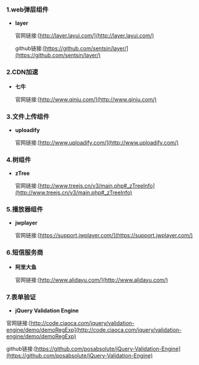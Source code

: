 ### 1.web弹层组件
- **layer**

    官网链接:[http://layer.layui.com/](http://layer.layui.com/)

    github链接:[https://github.com/sentsin/layer/](https://github.com/sentsin/layer/)

### 2.CDN加速
- **七牛**

    官网链接:[http://www.qiniu.com/](http://www.qiniu.com/)

### 3.文件上传组件
- **uploadify**

    官网链接:[http://www.uploadify.com/](http://www.uploadify.com/)

### 4.树组件
- **zTree**

    官网链接:[http://www.treejs.cn/v3/main.php#_zTreeInfo](http://www.treejs.cn/v3/main.php#_zTreeInfo)

### 5.播放器组件
- **jwplayer**

    官网链接:[https://support.jwplayer.com/](https://support.jwplayer.com/)

### 6.短信服务商
- **阿里大鱼**

    官网链接:[http://www.alidayu.com/](http://www.alidayu.com/)
    
### 7.表单验证
- **jQuery Validation Engine**

官网链接:[http://code.ciaoca.com/jquery/validation-engine/demo/demoRegExp](http://code.ciaoca.com/jquery/validation-engine/demo/demoRegExp)

github链接:[https://github.com/posabsolute/jQuery-Validation-Engine](https://github.com/posabsolute/jQuery-Validation-Engine)